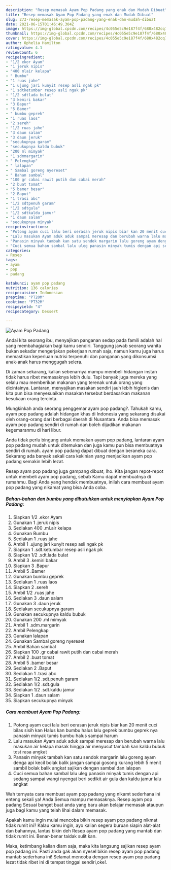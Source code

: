```yaml
---
description: "Resep memasak Ayam Pop Padang yang enak dan Mudah Dibuat"
title: "Resep memasak Ayam Pop Padang yang enak dan Mudah Dibuat"
slug: 273-resep-memasak-ayam-pop-padang-yang-enak-dan-mudah-dibuat
date: 2021-06-15T01:46:49.304Z
image: https://img-global.cpcdn.com/recipes/4c055e5c9e187f4f/680x482cq70/ayam-pop-padang-foto-resep-utama.jpg
thumbnail: https://img-global.cpcdn.com/recipes/4c055e5c9e187f4f/680x482cq70/ayam-pop-padang-foto-resep-utama.jpg
cover: https://img-global.cpcdn.com/recipes/4c055e5c9e187f4f/680x482cq70/ayam-pop-padang-foto-resep-utama.jpg
author: Ophelia Hamilton
ratingvalue: 4.1
reviewcount: 6
recipeingredient:
- "1/2 ekor Ayam"
- "1 jeruk nipis"
- "400 mlair kelapa"
- " Bumbu"
- "1 ruas jahe"
- "1 ujung jari kunyit resep asli ngak pk"
- "1 sdtketumbar resep asli ngak pk"
- "1/2 sdtlada bulat"
- "3 kemiri bakar"
- "3 Bapur"
- "5 Bamer"
- " bumbu geprek"
- "1 ruas laos"
- "2 sereh"
- "1/2 ruas jahe"
- "3 daun salam"
- "3 daun jeruk"
- "secukupnya garam"
- "secukupnya kaldu bubuk"
- "200 ml mimyak"
- "1 sdmmargarin"
- " Pelengkap"
- " lalapan"
- " Sambal goreng nyereset"
- " Bahan sambal"
- "100 gr cabai rawit putih dan cabai merah"
- "2 buat tomat"
- "5 bamer besar"
- "2 Baput"
- "1 trasi abc"
- "1/2 sdtpenuh garam"
- "1/2 sdtgula"
- "1/2 sdtkaldu jamur"
- "1 daun salam"
- "secukupnya minyak"
recipeinstructions:
- "Potong ayam cuci lalu beri oerasan jeruk nipis biar kan 20 menit cuci bilas sisih kan Halus kan bumbu halus lalu geprek bumbu geprek nya panasin minyak tumis bumbu halus sampai harum"
- "Lalu masukan Ayam aduk aduk sampai meresap dan berubah warna lalu masukan air kelapa masak hingga air menyusut tambah kan kaldu bubuk test rasa angkat"
- "Panasin minyak tambah kan satu sendok margarin lalu goreng ayam denga api kecil bolak balik jangan sampai gosong kurang lebih 5 menit sambil bolak balik angkat sajikan dengan sambal dan lalapan"
- "Cuci semua bahan sambal lalu uleg panasin minyak tumis dengan api sedang sampai wangi nyengat beri sedikit air gula dan kaldu jamur lalu angkat"
categories:
- Resep
tags:
- ayam
- pop
- padang

katakunci: ayam pop padang 
nutrition: 136 calories
recipecuisine: Indonesian
preptime: "PT20M"
cooktime: "PT32M"
recipeyield: "4"
recipecategory: Dessert

---
```



![Ayam Pop Padang](https://img-global.cpcdn.com/recipes/4c055e5c9e187f4f/680x482cq70/ayam-pop-padang-foto-resep-utama.jpg)

Andai kita seorang ibu, menyajikan panganan sedap pada famili adalah hal yang membahagiakan bagi kamu sendiri. Tanggung jawab seorang  wanita bukan sekadar mengerjakan pekerjaan rumah saja, namun kamu juga harus memastikan keperluan nutrisi terpenuhi dan panganan yang dikonsumsi anak-anak harus menggugah selera.

Di zaman  sekarang, kalian sebenarnya mampu membeli hidangan instan tidak harus ribet memasaknya lebih dulu. Tapi banyak juga mereka yang selalu mau memberikan makanan yang terenak untuk orang yang dicintainya. Lantaran, menyajikan masakan sendiri jauh lebih higienis dan kita pun bisa menyesuaikan masakan tersebut berdasarkan makanan kesukaan orang tercinta. 



Mungkinkah anda seorang penggemar ayam pop padang?. Tahukah kamu, ayam pop padang adalah hidangan khas di Indonesia yang sekarang disukai oleh orang-orang dari berbagai daerah di Nusantara. Anda bisa memasak ayam pop padang sendiri di rumah dan boleh dijadikan makanan kegemaranmu di hari libur.

Anda tidak perlu bingung untuk memakan ayam pop padang, lantaran ayam pop padang mudah untuk ditemukan dan juga kamu pun bisa membuatnya sendiri di rumah. ayam pop padang dapat dibuat dengan beraneka cara. Sekarang ada banyak sekali cara kekinian yang menjadikan ayam pop padang semakin lebih lezat.

Resep ayam pop padang juga gampang dibuat, lho. Kita jangan repot-repot untuk membeli ayam pop padang, sebab Kamu dapat membuatnya di rumahmu. Bagi Anda yang hendak membuatnya, inilah cara membuat ayam pop padang yang nikamat yang bisa Anda coba.

<!--inarticleads1-->

##### Bahan-bahan dan bumbu yang dibutuhkan untuk menyiapkan Ayam Pop Padang:

1. Siapkan 1/2 .ekor Ayam
1. Gunakan 1 .jeruk nipis
1. Sediakan 400 .ml.air kelapa
1. Gunakan  Bumbu
1. Sediakan 1 .ruas jahe
1. Ambil 1 .ujung jari kunyit resep asli ngak pk
1. Siapkan 1 .sdt.ketumbar resep asli ngak pk
1. Siapkan 1/2 .sdt.lada bulat
1. Ambil 3 .kemiri bakar
1. Siapkan 3 .Bapur
1. Ambil 5 .Bamer
1. Gunakan  bumbu geprek
1. Sediakan 1 .ruas laos
1. Siapkan 2 .sereh
1. Ambil 1/2 .ruas jahe
1. Sediakan 3 .daun salam
1. Gunakan 3 .daun jeruk
1. Sediakan secukupnya garam
1. Gunakan secukupnya kaldu bubuk
1. Gunakan 200 .ml mimyak
1. Ambil 1 .sdm.margarin
1. Ambil  Pelengkap
1. Gunakan  lalapan
1. Gunakan  Sambal goreng nyereset
1. Ambil  Bahan sambal
1. Siapkan 100 .gr cabai rawit putih dan cabai merah
1. Ambil 2 .buat tomat
1. Ambil 5 .bamer besar
1. Sediakan 2 .Baput
1. Sediakan 1 .trasi abc
1. Sediakan 1/2 .sdt.penuh garam
1. Sediakan 1/2 .sdt.gula
1. Sediakan 1/2 .sdt.kaldu jamur
1. Siapkan 1 .daun salam
1. Siapkan secukupnya minyak




<!--inarticleads2-->

##### Cara membuat Ayam Pop Padang:

1. Potong ayam cuci lalu beri oerasan jeruk nipis biar kan 20 menit cuci bilas sisih kan Halus kan bumbu halus lalu geprek bumbu geprek nya panasin minyak tumis bumbu halus sampai harum
1. Lalu masukan Ayam aduk aduk sampai meresap dan berubah warna lalu masukan air kelapa masak hingga air menyusut tambah kan kaldu bubuk test rasa angkat
1. Panasin minyak tambah kan satu sendok margarin lalu goreng ayam denga api kecil bolak balik jangan sampai gosong kurang lebih 5 menit sambil bolak balik angkat sajikan dengan sambal dan lalapan
1. Cuci semua bahan sambal lalu uleg panasin minyak tumis dengan api sedang sampai wangi nyengat beri sedikit air gula dan kaldu jamur lalu angkat




Wah ternyata cara membuat ayam pop padang yang nikamt sederhana ini enteng sekali ya! Anda Semua mampu memasaknya. Resep ayam pop padang Sesuai banget buat anda yang baru akan belajar memasak ataupun juga bagi kamu yang telah lihai dalam memasak.

Apakah kamu ingin mulai mencoba bikin resep ayam pop padang nikmat tidak rumit ini? Kalau kamu ingin, ayo kalian segera buruan siapin alat-alat dan bahannya, lantas bikin deh Resep ayam pop padang yang mantab dan tidak rumit ini. Benar-benar taidak sulit kan. 

Maka, ketimbang kalian diam saja, maka kita langsung sajikan resep ayam pop padang ini. Pasti anda gak akan nyesel bikin resep ayam pop padang mantab sederhana ini! Selamat mencoba dengan resep ayam pop padang lezat tidak ribet ini di tempat tinggal sendiri,oke!.

